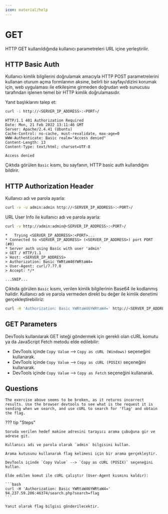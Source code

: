 ```yaml
---
icon: material/help
---
```


# GET

HTTP GET kullanıldığında kullanıcı parametreleri URL içine yerleştirilir.

## HTTP Basic Auth

Kullanıcı kimlik bilgilerini doğrulamak amacıyla HTTP POST parametrelerini kullanan oturum açma formlarının aksine, belirli bir sayfayı/dizini korumak için, web uygulaması ile etkileşime girmeden doğrudan web sunucusu tarafından işlenen temel bir HTTP kimlik doğrulamasıdır.

Yanıt başlıklarını talep et:

```bash
curl -i http://<SERVER_IP_ADDRESS>:<PORT>/
```

```text title="Output"
HTTP/1.1 401 Authorization Required
Date: Mon, 21 Feb 2022 13:11:46 GMT
Server: Apache/2.4.41 (Ubuntu)
Cache-Control: no-cache, must-revalidate, max-age=0
WWW-Authenticate: Basic realm="Access denied"
Content-Length: 13
Content-Type: text/html; charset=UTF-8

Access denied
```

Çıktıda görülen `Basic` kısmı, bu sayfanın, HTTP basic auth kullandığını bildirir.

## HTTP Authorization Header

Kullanıcı adı ve parola ayarla:

```bash
curl -v -u admin:admin http://<SERVER_IP_ADDRESS>:<PORT>/
```

URL User Info ile kullanıcı adı ve parola ayarla:

```bash
curl -v http://admin:admin@<SERVER_IP_ADDRESS>:<PORT>/
```

```text title="Output"
*   Trying <SERVER_IP_ADDRESS>:<PORT>...
* Connected to <SERVER_IP_ADDRESS> (<SERVER_IP_ADDRESS>) port PORT (#0)
* Server auth using Basic with user 'admin'
> GET / HTTP/1.1
> Host: <SERVER_IP_ADDRESS>
> Authorization: Basic YWRtaW46YWRtaW4=
> User-Agent: curl/7.77.0
> Accept: */*

...SNIP...
```

Çıktıda görülen `Basic` kısmı, verilen kimlik bilgilerinin Base64 ile kodlanmış halidir. Kullanıcı adı ve parola vermeden direkt bu değer ile kimlik denetimi gerçekleştirebiliriz:

```bash
curl -H 'Authorization: Basic YWRtaW46YWRtaW4=' http://<SERVER_IP_ADDRESS>:<PORT>/
```

## GET Parameters

DevTools kullanılarak GET isteği göndermek için gerekli olan cURL komutu ya da JavaScript Fetch metodu elde edilebilir:

* DevTools içinde `Copy Value` --> `Copy as cURL (Windows)` seçeneğini kullanarak.
* DevTools içinde `Copy Value` --> `Copy as cURL (POSIX)` seçeneğini kullanarak.
* DevTools içinde `Copy Value` --> `Copy as Fetch` seçeneğini kullanarak.

## Questions

```text
The exercise above seems to be broken, as it returns incorrect results. Use the browser devtools to see what is the request it is sending when we search, and use cURL to search for 'flag' and obtain the flag.
```

??? tip "Steps"

    Soruda verilen hedef makine adresini tarayıcı arama çubuğuna gir ve adrese git.

    Kullanıcı adı ve parola olarak `admin` bilgisini kullan.

    Arama kutusunu kullanarak flag kelimesi için bir arama gerçekleştir.

    DevTools içinde `Copy Value` --> `Copy as cURL (POSIX)` seçeneğini kullan.

    Elde edilen komut ile cURL çalıştır (User-Agent kısmını kaldır):

    ```bash
    curl -H 'Authorization: Basic YWRtaW46YWRtaW4=' 94.237.59.206:46374/search.php?search=flag
    ```

    Yanıt olarak flag bilgisi gönderilecektir.
